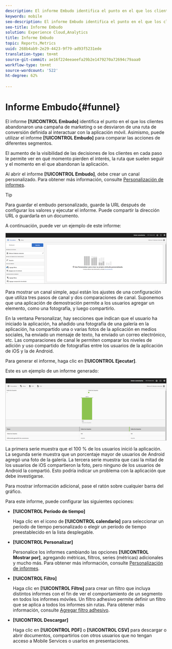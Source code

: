 ```yaml
---
description: El informe Embudo identifica el punto en el que los clientes abandonaron una campaña de marketing o se desviaron de una ruta de conversión definida al interactuar con la aplicación móvil. Asimismo, puede utilizar el informe Embudo para comparar las acciones de diferentes segmentos.
keywords: mobile
seo-description: El informe Embudo identifica el punto en el que los clientes abandonaron una campaña de marketing o se desviaron de una ruta de conversión definida al interactuar con la aplicación móvil. Asimismo, puede utilizar el informe Embudo para comparar las acciones de diferentes segmentos.
seo-title: Informe Embudo
solution: Experience Cloud,Analytics
title: Informe Embudo
topic: Reports,Metrics
uuid: 268b4ab9-2e29-4423-9f79-ad93f5231ede
translation-type: tm+mt
source-git-commit: ae16f224eeaeefa29b2e1479270a72694c79aaa0
workflow-type: tm+mt
source-wordcount: '522'
ht-degree: 62%

---
```



# Informe Embudo{#funnel}

El informe **[!UICONTROL Embudo]** identifica el punto en el que los clientes abandonaron una campaña de marketing o se desviaron de una ruta de conversión definida al interactuar con la aplicación móvil. Asimismo, puede utilizar el informe **[!UICONTROL Embudo]** para comparar las acciones de diferentes segmentos.

El aumento de la visibilidad de las decisiones de los clientes en cada paso le permite ver en qué momento pierden el interés, la ruta que suelen seguir y el momento en el que abandonan la aplicación.

Al abrir el informe **[!UICONTROL Embudo]**, debe crear un canal personalizado. Para obtener más información, consulte [Personalización de informes](/help/using/usage/reports-customize/reports-customize.md).

>[!TIP]
>
>Para guardar el embudo personalizado, guarde la URL después de configurar los valores y ejecutar el informe. Puede compartir la dirección URL o guardarla en un documento.

A continuación, puede ver un ejemplo de este informe:

![](assets/funnel_create.png)

Para mostrar un canal simple, aquí están los ajustes de una configuración que utiliza tres pasos de canal y dos comparaciones de canal. Suponemos que una aplicación de demostración permite a los usuarios agregar un elemento, como una fotografía, y luego compartirlo.

En la ventana Personalizar, hay secciones que indican que el usuario ha iniciado la aplicación, ha añadido una fotografía de una galería en la aplicación, ha compartido una o varias fotos de la aplicación en medios sociales, ha enviado un mensaje de texto, ha enviado un correo electrónico, etc. Las comparaciones de canal le permiten comparar los niveles de adición y uso compartido de fotografías entre los usuarios de la aplicación de iOS y la de Android.

Para generar el informe, haga clic en **[!UICONTROL Ejecutar]**.

Este es un ejemplo de un informe generado:

![](assets/funnel.png)

La primera serie muestra que el 100 % de los usuarios inició la aplicación. La segunda serie muestra que un porcentaje mayor de usuarios de Android agregó una foto de la galería. La tercera serie muestra que casi la mitad de los usuarios de iOS compartieron la foto, pero ninguno de los usuarios de Android la compartió. Esto podría indicar un problema con la aplicación que debe investigarse.

Para mostrar información adicional, pase el ratón sobre cualquier barra del gráfico.

Para este informe, puede configurar las siguientes opciones:

* **[!UICONTROL Período de tiempo]**

   Haga clic en el icono de **[!UICONTROL calendario]** para seleccionar un período de tiempo personalizado o elegir un período de tiempo preestablecido en la lista desplegable.
* **[!UICONTROL Personalizar]**

   Personalice los informes cambiando las opciones **[!UICONTROL Mostrar por]**, agregando métricas, filtros, series (métricas) adicionales y mucho más. Para obtener más información, consulte [Personalización de informes](/help/using/usage/reports-customize/reports-customize.md).
* **[!UICONTROL Filtro]**

   Haga clic en **[!UICONTROL Filtro]** para crear un filtro que incluya distintos informes con el fin de ver el comportamiento de un segmento en todos los informes móviles. Un filtro adhesivo permite definir un filtro que se aplica a todos los informes sin rutas. Para obtener más información, consulte [Agregar filtro adhesivo](/help/using/usage/reports-customize/t-sticky-filter.md).
* **[!UICONTROL Descargar]**

   Haga clic en **[!UICONTROL PDF]** o **[!UICONTROL CSV]** para descargar o abrir documentos, compartirlos con otros usuarios que no tengan acceso a Mobile Services o usarlos en presentaciones.